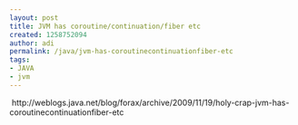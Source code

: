```yaml
---
layout: post
title: JVM has coroutine/continuation/fiber etc
created: 1258752094
author: adi
permalink: /java/jvm-has-coroutinecontinuationfiber-etc
tags:
- JAVA
- jvm
---
```

<p>&nbsp;http://weblogs.java.net/blog/forax/archive/2009/11/19/holy-crap-jvm-has-coroutinecontinuationfiber-etc</p>
